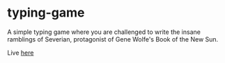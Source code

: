 # typing-game

A simple typing game where you are challenged to write the insane ramblings of Severian, protagonist of Gene Wolfe's Book of the New Sun.

Live [here](https://krlenell.github.io/typing-game/)
